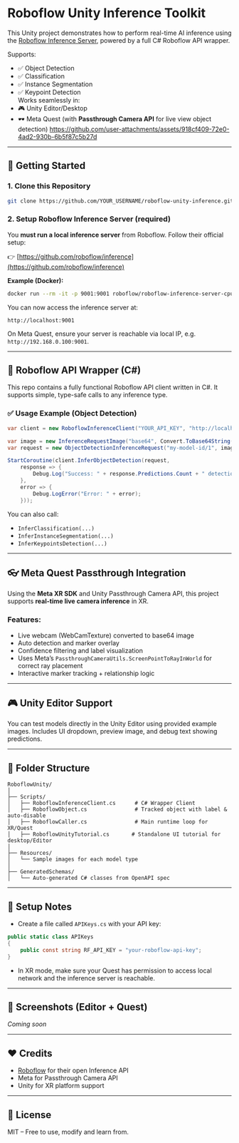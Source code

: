 ﻿# Roboflow Unity Inference Toolkit

This Unity project demonstrates how to perform real-time AI inference using the [Roboflow Inference Server](https://github.com/roboflow/inference), powered by a full C# Roboflow API wrapper.

Supports:
- ✅ Object Detection
- ✅ Classification
- ✅ Instance Segmentation
- ✅ Keypoint Detection  
Works seamlessly in:
- 🎮 Unity Editor/Desktop
- 🕶️ Meta Quest (with **Passthrough Camera API** for live view object detection)
https://github.com/user-attachments/assets/918cf409-72e0-4ad2-930b-6b5f87c5b27d

---

## 🚀 Getting Started

### 1. Clone this Repository
```bash
git clone https://github.com/YOUR_USERNAME/roboflow-unity-inference.git
````

### 2. Setup Roboflow Inference Server (required)

You **must run a local inference server** from Roboflow. Follow their official setup:

👉 [https://github.com/roboflow/inference](https://github.com/roboflow/inference)

**Example (Docker):**

```bash
docker run --rm -it -p 9001:9001 roboflow/roboflow-inference-server-cpu:latest
```

You can now access the inference server at:

```
http://localhost:9001
```

On Meta Quest, ensure your server is reachable via local IP, e.g. `http://192.168.0.100:9001`.

---

## 🧠 Roboflow API Wrapper (C#)

This repo contains a fully functional Roboflow API client written in C#.
It supports simple, type-safe calls to any inference type.

### ✅ Usage Example (Object Detection)

```csharp
var client = new RoboflowInferenceClient("YOUR_API_KEY", "http://localhost:9001");

var image = new InferenceRequestImage("base64", Convert.ToBase64String(myTexture.EncodeToPNG()));
var request = new ObjectDetectionInferenceRequest("my-model-id/1", image);

StartCoroutine(client.InferObjectDetection(request, 
    response => {
        Debug.Log("Success: " + response.Predictions.Count + " detections");
    },
    error => {
        Debug.LogError("Error: " + error);
    }));
```

You can also call:

* `InferClassification(...)`
* `InferInstanceSegmentation(...)`
* `InferKeypointsDetection(...)`

---

## 👓 Meta Quest Passthrough Integration

Using the **Meta XR SDK** and Unity Passthrough Camera API, this project supports **real-time live camera inference** in XR.

### Features:

* Live webcam (WebCamTexture) converted to base64 image
* Auto detection and marker overlay
* Confidence filtering and label visualization
* Uses Meta’s `PassthroughCameraUtils.ScreenPointToRayInWorld` for correct ray placement
* Interactive marker tracking + relationship logic

---

## 🎮 Unity Editor Support

You can test models directly in the Unity Editor using provided example images.
Includes UI dropdown, preview image, and debug text showing predictions.

---

## 📂 Folder Structure

```
RoboflowUnity/
│
├── Scripts/
│   ├── RoboflowInferenceClient.cs      # C# Wrapper Client
│   ├── RoboflowObject.cs               # Tracked object with label & auto-disable
│   ├── RoboflowCaller.cs               # Main runtime loop for XR/Quest
│   ├── RoboflowUnityTutorial.cs       # Standalone UI tutorial for desktop/Editor
│
├── Resources/
│   └── Sample images for each model type
│
├── GeneratedSchemas/
│   └── Auto-generated C# classes from OpenAPI spec
```

---

## 🔑 Setup Notes

* Create a file called `APIKeys.cs` with your API key:

```csharp
public static class APIKeys
{
    public const string RF_API_KEY = "your-roboflow-api-key";
}
```

* In XR mode, make sure your Quest has permission to access local network and the inference server is reachable.

---

## 📸 Screenshots (Editor + Quest)

*Coming soon*

---

## ❤️ Credits

* [Roboflow](https://roboflow.com) for their open Inference API
* Meta for Passthrough Camera API
* Unity for XR platform support

---

## 📄 License
MIT – Free to use, modify and learn from.